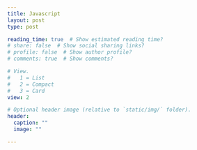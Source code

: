 ```yaml
---
title: Javascript
layout: post
type: post

reading_time: true  # Show estimated reading time?
# share: false  # Show social sharing links?
# profile: false  # Show author profile?
# comments: true  # Show comments?

# View.
#   1 = List
#   2 = Compact
#   3 = Card
view: 2

# Optional header image (relative to `static/img/` folder).
header:
  caption: ""
  image: ""

---
```



